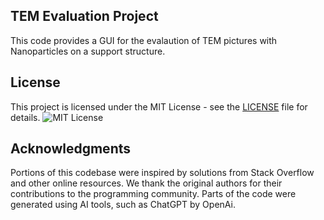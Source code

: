## TEM Evaluation Project

This code provides a GUI for the evalaution of TEM pictures with Nanoparticles on a support structure.

## License

This project is licensed under the MIT License - see the [LICENSE](LICENSE) file for details.
![MIT License](https://img.shields.io/badge/License-MIT-yellow.svg)

## Acknowledgments

Portions of this codebase were inspired by solutions from Stack Overflow and other online resources. We thank the original authors for their contributions to the programming community.
Parts of the code were generated using AI tools, such as ChatGPT by OpenAi.
